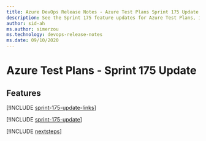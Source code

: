 ```yaml
---
title: Azure DevOps Release Notes - Azure Test Plans Sprint 175 Update
description: See the Sprint 175 feature updates for Azure Test Plans, including next steps.
author: sid-ah
ms.author: simerzou
ms.technology: devops-release-notes
ms.date: 09/10/2020
---
```


# Azure Test Plans - Sprint 175 Update

## Features

[!INCLUDE [sprint-175-update-links](../includes/testplans/sprint-175-update-links.md)]

[!INCLUDE [sprint-175-update](../includes/testplans/sprint-175-update.md)]

[!INCLUDE [nextsteps](../includes/nextsteps.md)]